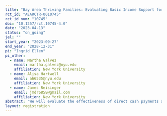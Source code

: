 ```yaml
---
title: "Bay Area Thriving Families: Evaluating Basic Income Support for Families Exiting Homelessness"
rct_id: "AEARCTR-0010745"
rct_id_num: "10745"
doi: "10.1257/rct.10745-4.0"
date: "2023-04-13"
status: "on_going"
jel: ""
start_year: "2023-09-27"
end_year: "2028-12-31"
pi: "Ingrid Ellen"
pi_other:
  - name: Martha Galvez
    email: martha.galvez@nyu.edu
    affiliation: New York University
  - name: Alisa Hartwell
    email: ah6535@nyu.edu
    affiliation: New York University
  - name: James Reisinger
    email: jmdr6858@gmail.com
    affiliation: New York University
abstract: "We will evaluate the effectiveness of direct cash payments as a supplement to rapid rehousing services for preventing homelessness and aiding the transition to longer-term housing stability. Working with two Bay Area providers of rapid rehousing, we will recruit between 400 and 450 families with children experiencing homelessness. All will receive housing search assistance, case management, and a short-term rental subsidy for up to 24 months. Half will be randomly selected to receive a monthly cash payment of \$1000 for 12 months after they complete 18 months in rapid rehousing. These payments will extend beyond the end of rapid rehousing services, easing the transition away from rental subsidies. Using administrative data, we will estimate the effect of this intervention on returns to homelessness, housing stability, housing and neighborhood quality, and rent burden in the 12 months after the payments end. To understand mechanisms, we will evaluate the effect of the cash payments on measures of employment, income, savings, health, and psychological well-being. "
layout: registration
---
```


